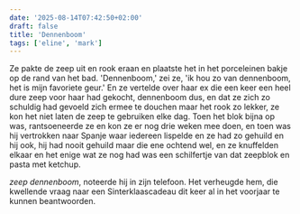 ```yaml
---
date: '2025-08-14T07:42:50+02:00'
draft: false
title: 'Dennenboom'
tags: ['eline', 'mark']
---
```


Ze pakte de zeep uit en rook eraan en plaatste het in het porceleinen bakje op de rand van het bad. 'Dennenboom,' zei ze, 'ik hou zo van dennenboom, het is mijn favoriete geur.' En ze vertelde over haar ex die een keer een heel dure zeep voor haar had gekocht, dennenboom dus, en dat ze zich zo schuldig had gevoeld zich ermee te douchen maar het rook zo lekker, ze kon het niet laten de zeep te gebruiken elke dag. Toen het blok bijna op was, rantsoeneerde ze en kon ze er nog drie weken mee doen, en toen was hij vertrokken naar Spanje waar iedereen lispelde en ze had zo gehuild en hij ook, hij had nooit gehuild maar die ene ochtend wel, en ze knuffelden elkaar en het enige wat ze nog had was een schilfertje van dat zeepblok en pasta met ketchup.

*zeep dennenboom*, noteerde hij in zijn telefoon. Het verheugde hem, die kwellende vraag naar een Sinterklaascadeau dit keer al in het voorjaar te kunnen beantwoorden.
